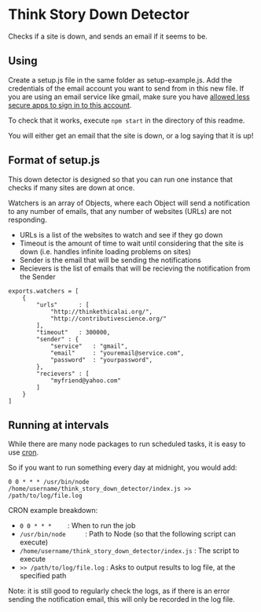 # Think Story Down Detector
Checks if a site is down, and sends an email if it seems to be.

## Using
Create a setup.js file in the same folder as setup-example.js. Add the credentials of the email account you want to send from in this new file. If you are using an email service like gmail, make sure you have [allowed less secure apps to sign in to this account](https://support.google.com/accounts/answer/6010255).

To check that it works, execute `npm start` in the directory of this readme.

You will either get an email that the site is down, or a log saying that it is up!

## Format of setup.js
This down detector is designed so that you can run one instance that checks if many sites are down at once. 

Watchers is an array of Objects, where each Object will send a notification to any number of emails, that any number of websites (URLs) are not responding.

- URLs is a list of the websites to watch and see if they go down
- Timeout is the amount of time to wait until considering that the site is down (i.e. handles infinite loading problems on sites)
- Sender is the email that will be sending the notifications
- Recievers is the list of emails that will be recieving the notification from the Sender

```
exports.watchers = [
    {
        "urls"      : [
            "http://thinkethicalai.org/",
            "http://contributivescience.org/"
        ],
        "timeout"   : 300000,
        "sender" : {
            "service"   : "gmail",
            "email"     : "youremail@service.com",
            "password"  : "yourpassword",
        },
        "recievers" : [
            "myfriend@yahoo.com"
        ]
    }
]
```

## Running at intervals
While there are many node packages to run scheduled tasks, it is easy to use [cron](https://www.raspberrypi.org/documentation/linux/usage/cron.md).

So if you want to run something every day at midnight, you would add:

`0 0 * * * /usr/bin/node /home/username/think_story_down_detector/index.js >> /path/to/log/file.log`

CRON example breakdown:
- `0 0 * * *    `                                     : When to run the job
- `/usr/bin/node     `                                : Path to Node (so that the following script can execute)
- `/home/username/think_story_down_detector/index.js` : The script to execute
- `>> /path/to/log/file.log`                          : Asks to output results to log file, at the specified path

Note: it is still good to regularly check the logs, as if there is an error sending the notification email, this will only be recorded in the log file.